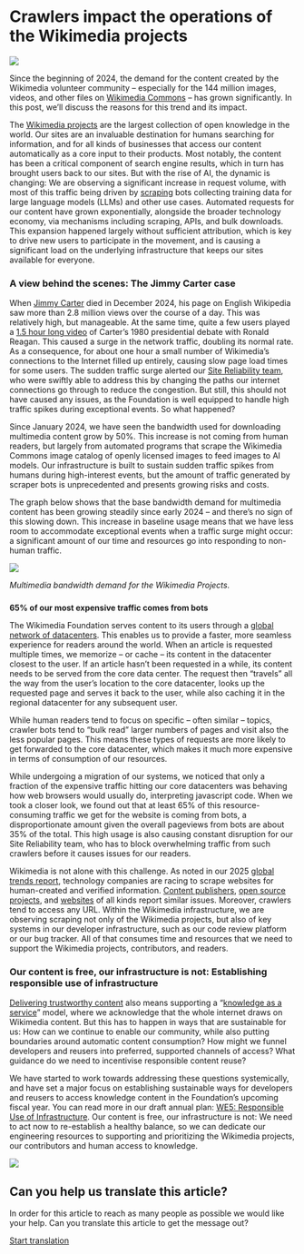 # Crawlers impact the operations of the Wikimedia projects

[![](https://diff.wikimedia.org/wp-content/uploads/2025/03/1024px-A_millipede_insect.jpg?w=1024&resize=1024%2C683)](https://diff.wikimedia.org/?attachment_id=155118)

Since the beginning of 2024, the demand for the content created by the Wikimedia volunteer community – especially for the 144 million images, videos, and other files on [Wikimedia Commons](https://commons.wikimedia.org/wiki/Commons:Welcome) – has grown significantly. In this post, we’ll discuss the reasons for this trend and its impact.

The [Wikimedia projects](https://wikimediafoundation.org/our-work/wikimedia-projects/) are the largest collection of open knowledge in the world. Our sites are an invaluable destination for humans searching for information, and for all kinds of businesses that access our content automatically as a core input to their products. Most notably, the content has been a critical component of search engine results, which in turn has brought users back to our sites. But with the rise of AI, the dynamic is changing: We are observing a significant increase in request volume, with most of this traffic being driven by [scraping](https://en.wikipedia.org/wiki/Web_scraping) bots collecting training data for large language models (LLMs) and other use cases. Automated requests for our content have grown exponentially, alongside the broader technology economy, via mechanisms including scraping, APIs, and bulk downloads. This expansion happened largely without sufficient attribution, which is key to drive new users to participate in the movement, and is causing a significant load on the underlying infrastructure that keeps our sites available for everyone. 

### **A view behind the scenes: The Jimmy Carter case**

When [Jimmy Carter](https://en.wikipedia.org/wiki/Jimmy_Carter) died in December 2024, his page on English Wikipedia saw more than 2.8 million views over the course of a day. This was relatively high, but manageable. At the same time, quite a few users played a [1.5 hour long video](https://commons.wikimedia.org/wiki/File:Presidential_Debate_with_Ronald_Reagan_and_President_Carter,_October_28,_1980.webm) of Carter’s 1980 presidential debate with Ronald Reagan. This caused a surge in the network traffic, doubling its normal rate. As a consequence, for about one hour a small number of Wikimedia’s connections to the Internet filled up entirely, causing slow page load times for some users. The sudden traffic surge alerted our [Site Reliability team](https://www.mediawiki.org/wiki/Wikimedia_Site_Reliability_Engineering), who were swiftly able to address this by changing the paths our internet connections go through to reduce the congestion. But still, this should not have caused any issues, as the Foundation is well equipped to handle high traffic spikes during exceptional events. So what happened?

Since January 2024, we have seen the bandwidth used for downloading multimedia content grow by 50%. This increase is not coming from human readers, but largely from automated programs that scrape the Wikimedia Commons image catalog of openly licensed images to feed images to AI models. Our infrastructure is built to sustain sudden traffic spikes from humans during high-interest events, but the amount of traffic generated by scraper bots is unprecedented and presents growing risks and costs. 

The graph below shows that the base bandwidth demand for multimedia content has been growing steadily since early 2024 – and there’s no sign of this slowing down. This increase in baseline usage means that we have less room to accommodate exceptional events when a traffic surge might occur: a significant amount of our time and resources go into responding to non-human traffic.

[![](https://diff.wikimedia.org/wp-content/uploads/2025/03/Multimedia_bandwith_demand_for_the_Wikimedia_Projects.png?resize=512%2C380)](https://diff.wikimedia.org/?attachment_id=155114)

_Multimedia bandwidth demand for the Wikimedia Projects._

###   
**65% of our most expensive traffic comes from bots**

The Wikimedia Foundation serves content to its users through a [global network of datacenters](https://diff.wikimedia.org/2024/07/26/the-journey-to-open-our-first-data-center-in-south-america/). This enables us to provide a faster, more seamless experience for readers around the world. When an article is requested multiple times, we memorize – or cache – its content in the datacenter closest to the user. If an article hasn’t been requested in a while, its content needs to be served from the core data center. The request then “travels” all the way from the user’s location to the core datacenter, looks up the requested page and serves it back to the user, while also caching it in the regional datacenter for any subsequent user. 

While human readers tend to focus on specific – often similar – topics, crawler bots tend to “bulk read” larger numbers of pages and visit also the less popular pages. This means these types of requests are more likely to get forwarded to the core datacenter, which makes it much more expensive in terms of consumption of our resources. 

While undergoing a migration of our systems, we noticed that only a fraction of the expensive traffic hitting our core datacenters was behaving how web browsers would usually do, interpreting javascript code. When we took a closer look, we found out that at least 65% of this resource-consuming traffic we get for the website is coming from bots, a disproportionate amount given the overall pageviews from bots are about 35% of the total. This high usage is also causing constant disruption for our Site Reliability team, who has to block overwhelming traffic from such crawlers before it causes issues for our readers.

Wikimedia is not alone with this challenge. As noted in our 2025 [global trends report](https://diff.wikimedia.org/2025/03/04/global-trends-2025/), technology companies are racing to scrape websites for human-created and verified information. [Content publishers](https://www.technologyreview.com/2025/02/11/1111518/ai-crawler-wars-closed-web/), [open source projects](https://thelibre.news/foss-infrastructure-is-under-attack-by-ai-companies/), and [websites](https://www.theregister.com/2025/03/18/ai_crawlers_sourcehut/) of all kinds report similar issues. Moreover, crawlers tend to access any URL. Within the Wikimedia infrastructure, we are observing scraping not only of the Wikimedia projects, but also of key systems in our developer infrastructure, such as our code review platform or our bug tracker. All of that consumes time and resources that we need to support the Wikimedia projects, contributors, and readers. 

### **Our content is free, our infrastructure is not: Establishing responsible use of infrastructure**

[Delivering trustworthy content](https://meta.wikimedia.org/wiki/Strategy/multigenerational) also means supporting a “[knowledge as a service](https://meta.wikimedia.org/wiki/Strategy/Wikimedia_movement/2017/Direction#Our_strategic_direction:_Service_and_Equity)” model, where we acknowledge that the whole internet draws on Wikimedia content. But this has to happen in ways that are sustainable for us: How can we continue to enable our community, while also putting boundaries around automatic content consumption? How might we funnel developers and reusers into preferred, supported channels of access? What guidance do we need to incentivise responsible content reuse? 

We have started to work towards addressing these questions systemically, and have set a major focus on establishing sustainable ways for developers and reusers to access knowledge content in the Foundation’s upcoming fiscal year. You can read more in our draft annual plan: [WE5: Responsible Use of Infrastructure](https://meta.wikimedia.org/wiki/Wikimedia_Foundation_Annual_Plan/2025-2026/Product_%26_Technology_OKRs#Responsible_Use_of_Infrastructure_\(WE5\)). Our content is free, our infrastructure is not: We need to act now to re-establish a healthy balance, so we can dedicate our engineering resources to supporting and prioritizing the Wikimedia projects, our contributors and human access to knowledge.

![](https://diff.wikimedia.org/wp-content/themes/interconnection/assets/images/translate-post.jpg)

Can you help us translate this article?
---------------------------------------

In order for this article to reach as many people as possible we would like your help. Can you translate this article to get the message out?

[Start translation](https://diff.wikimedia.org/wp-login.php?redirect_to=%2F2025%2F04%2F01%2Fhow-crawlers-impact-the-operations-of-the-wikimedia-projects%2F%23translate-post)